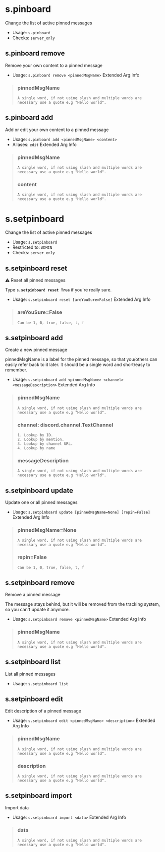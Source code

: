 # s.pinboard
Change the list of active pinned messages<br/>
 - Usage: `s.pinboard`
 - Checks: `server_only`
## s.pinboard remove
Remove your own content to a pinned message<br/>
 - Usage: `s.pinboard remove <pinnedMsgName>`
Extended Arg Info
> ### pinnedMsgName
> ```
> A single word, if not using slash and multiple words are necessary use a quote e.g "Hello world".
> ```
## s.pinboard add
Add or edit your own content to a pinned message<br/>
 - Usage: `s.pinboard add <pinnedMsgName> <content>`
 - Aliases: `edit`
Extended Arg Info
> ### pinnedMsgName
> ```
> A single word, if not using slash and multiple words are necessary use a quote e.g "Hello world".
> ```
> ### content
> ```
> A single word, if not using slash and multiple words are necessary use a quote e.g "Hello world".
> ```
# s.setpinboard
Change the list of active pinned messages<br/>
 - Usage: `s.setpinboard`
 - Restricted to: `ADMIN`
 - Checks: `server_only`
## s.setpinboard reset
⚠️ Reset all pinned messages<br/>

Type **`s.setpinboard reset True`** if you're really sure.<br/>
 - Usage: `s.setpinboard reset [areYouSure=False]`
Extended Arg Info
> ### areYouSure=False
> ```
> Can be 1, 0, true, false, t, f
> ```
## s.setpinboard add
Create a new pinned message<br/>

pinnedMsgName is a label for the pinned message, so that you/others can easily refer back to it later. It should be a single word and short/easy to remember.<br/>
 - Usage: `s.setpinboard add <pinnedMsgName> <channel> <messageDescription>`
Extended Arg Info
> ### pinnedMsgName
> ```
> A single word, if not using slash and multiple words are necessary use a quote e.g "Hello world".
> ```
> ### channel: discord.channel.TextChannel
> 
> 
>     1. Lookup by ID.
>     2. Lookup by mention.
>     3. Lookup by channel URL.
>     4. Lookup by name
> 
>     
> ### messageDescription
> ```
> A single word, if not using slash and multiple words are necessary use a quote e.g "Hello world".
> ```
## s.setpinboard update
Update one or all pinned messages<br/>
 - Usage: `s.setpinboard update [pinnedMsgName=None] [repin=False]`
Extended Arg Info
> ### pinnedMsgName=None
> ```
> A single word, if not using slash and multiple words are necessary use a quote e.g "Hello world".
> ```
> ### repin=False
> ```
> Can be 1, 0, true, false, t, f
> ```
## s.setpinboard remove
Remove a pinned message<br/>

The message stays behind, but it will be removed from the tracking system, so you can't update it anymore.<br/>
 - Usage: `s.setpinboard remove <pinnedMsgName>`
Extended Arg Info
> ### pinnedMsgName
> ```
> A single word, if not using slash and multiple words are necessary use a quote e.g "Hello world".
> ```
## s.setpinboard list
List all pinned messages<br/>
 - Usage: `s.setpinboard list`
## s.setpinboard edit
Edit description of a pinned message<br/>
 - Usage: `s.setpinboard edit <pinnedMsgName> <description>`
Extended Arg Info
> ### pinnedMsgName
> ```
> A single word, if not using slash and multiple words are necessary use a quote e.g "Hello world".
> ```
> ### description
> ```
> A single word, if not using slash and multiple words are necessary use a quote e.g "Hello world".
> ```
## s.setpinboard import
Import data<br/>
 - Usage: `s.setpinboard import <data>`
Extended Arg Info
> ### data
> ```
> A single word, if not using slash and multiple words are necessary use a quote e.g "Hello world".
> ```
